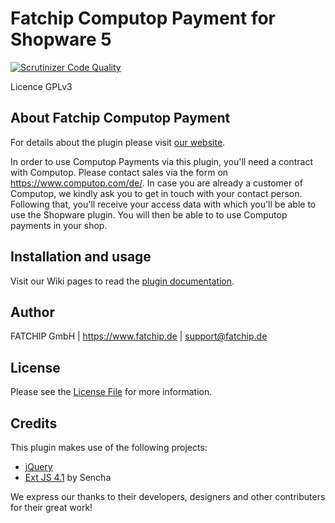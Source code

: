# Fatchip Computop Payment for Shopware 5

[![Scrutinizer Code Quality](https://scrutinizer-ci.com/g/FATCHIP-GmbH/plugin-shopware5-computop/badges/quality-score.png?b=master&s=ef80e9afd3621e208f7b8d6e2e1fa0d02672340c)](https://scrutinizer-ci.com/g/FATCHIP-GmbH/plugin-shopware5-computop/?branch=master)

Licence GPLv3

## About Fatchip Computop Payment
For details about the plugin please visit [our website](https://www.fatchip.de/).

In order to use Computop Payments via this plugin, you'll need a contract with Computop. Please contact sales via the form on https://www.computop.com/de/. In case you are already a customer of Computop, we kindly ask you to get in touch with your contact person. Following that, you'll receive your access data with which you'll be able to use the Shopware plugin. You will then be able to to use Computop payments in your shop.


## Installation and usage
Visit our Wiki pages to read the [plugin documentation](https://wiki.fatchip.de/public/shopware-fatchipctpayment).

## Author
FATCHIP GmbH | https://www.fatchip.de | support@fatchip.de 

## License
Please see the [License File](LICENSE.md) for more information.

## Credits
This plugin makes use of the following projects:

* [jQuery](https://js.foundation)
* [Ext JS 4.1](http://cdn.sencha.com/ext/gpl/4.1.1/) by Sencha


We express our thanks to their developers, designers and other contributers for their great work!
